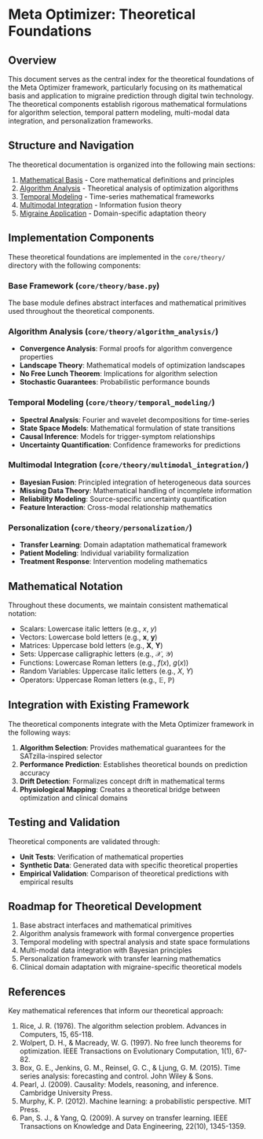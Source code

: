 # Meta Optimizer: Theoretical Foundations

## Overview

This document serves as the central index for the theoretical foundations of the Meta Optimizer framework, particularly focusing on its mathematical basis and application to migraine prediction through digital twin technology. The theoretical components establish rigorous mathematical formulations for algorithm selection, temporal pattern modeling, multi-modal data integration, and personalization frameworks.

## Structure and Navigation

The theoretical documentation is organized into the following main sections:

1. [Mathematical Basis](./mathematical_basis.md) - Core mathematical definitions and principles
2. [Algorithm Analysis](./algorithm_analysis.md) - Theoretical analysis of optimization algorithms
3. [Temporal Modeling](./temporal_modeling.md) - Time-series mathematical frameworks
4. [Multimodal Integration](./multimodal_integration.md) - Information fusion theory
5. [Migraine Application](./migraine_application.md) - Domain-specific adaptation theory

## Implementation Components

These theoretical foundations are implemented in the `core/theory/` directory with the following components:

### Base Framework (`core/theory/base.py`)
The base module defines abstract interfaces and mathematical primitives used throughout the theoretical components.

### Algorithm Analysis (`core/theory/algorithm_analysis/`)
- **Convergence Analysis**: Formal proofs for algorithm convergence properties
- **Landscape Theory**: Mathematical models of optimization landscapes
- **No Free Lunch Theorem**: Implications for algorithm selection
- **Stochastic Guarantees**: Probabilistic performance bounds

### Temporal Modeling (`core/theory/temporal_modeling/`)
- **Spectral Analysis**: Fourier and wavelet decompositions for time-series
- **State Space Models**: Mathematical formulation of state transitions
- **Causal Inference**: Models for trigger-symptom relationships
- **Uncertainty Quantification**: Confidence frameworks for predictions

### Multimodal Integration (`core/theory/multimodal_integration/`)
- **Bayesian Fusion**: Principled integration of heterogeneous data sources
- **Missing Data Theory**: Mathematical handling of incomplete information
- **Reliability Modeling**: Source-specific uncertainty quantification
- **Feature Interaction**: Cross-modal relationship mathematics

### Personalization (`core/theory/personalization/`)
- **Transfer Learning**: Domain adaptation mathematical framework
- **Patient Modeling**: Individual variability formalization
- **Treatment Response**: Intervention modeling mathematics

## Mathematical Notation

Throughout these documents, we maintain consistent mathematical notation:

- Scalars: Lowercase italic letters (e.g., $x$, $y$)
- Vectors: Lowercase bold letters (e.g., $\mathbf{x}$, $\mathbf{y}$)
- Matrices: Uppercase bold letters (e.g., $\mathbf{X}$, $\mathbf{Y}$)
- Sets: Uppercase calligraphic letters (e.g., $\mathcal{X}$, $\mathcal{Y}$)
- Functions: Lowercase Roman letters (e.g., $f(x)$, $g(x)$)
- Random Variables: Uppercase italic letters (e.g., $X$, $Y$)
- Operators: Uppercase Roman letters (e.g., $\mathbb{E}$, $\mathbb{P}$)

## Integration with Existing Framework

The theoretical components integrate with the Meta Optimizer framework in the following ways:

1. **Algorithm Selection**: Provides mathematical guarantees for the SATzilla-inspired selector
2. **Performance Prediction**: Establishes theoretical bounds on prediction accuracy
3. **Drift Detection**: Formalizes concept drift in mathematical terms
4. **Physiological Mapping**: Creates a theoretical bridge between optimization and clinical domains

## Testing and Validation

Theoretical components are validated through:

- **Unit Tests**: Verification of mathematical properties
- **Synthetic Data**: Generated data with specific theoretical properties
- **Empirical Validation**: Comparison of theoretical predictions with empirical results

## Roadmap for Theoretical Development

1. Base abstract interfaces and mathematical primitives
2. Algorithm analysis framework with formal convergence properties
3. Temporal modeling with spectral analysis and state space formulations
4. Multi-modal data integration with Bayesian principles
5. Personalization framework with transfer learning mathematics
6. Clinical domain adaptation with migraine-specific theoretical models

## References

Key mathematical references that inform our theoretical approach:

1. Rice, J. R. (1976). The algorithm selection problem. Advances in Computers, 15, 65-118.
2. Wolpert, D. H., & Macready, W. G. (1997). No free lunch theorems for optimization. IEEE Transactions on Evolutionary Computation, 1(1), 67-82.
3. Box, G. E., Jenkins, G. M., Reinsel, G. C., & Ljung, G. M. (2015). Time series analysis: forecasting and control. John Wiley & Sons.
4. Pearl, J. (2009). Causality: Models, reasoning, and inference. Cambridge University Press.
5. Murphy, K. P. (2012). Machine learning: a probabilistic perspective. MIT Press.
6. Pan, S. J., & Yang, Q. (2009). A survey on transfer learning. IEEE Transactions on Knowledge and Data Engineering, 22(10), 1345-1359. 